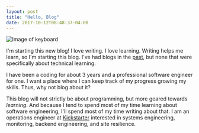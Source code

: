 ```yaml
---
layout: post
title: "Hello, Blog"
date: 2017-10-12T08:48:37-04:00
---
```


![Image of keyboard](https://images.pexels.com/photos/34153/pexels-photo.jpg?w=940&h=650&dpr=2&auto=compress&cs=tinysrgb)

I'm starting this new blog! I love writing. I love learning. Writing helps me learn, so I'm starting this blog. I've had blogs in the [past](loganmcdonald.me), but none that were specifically about technical learning. 

I have been a coding for about 3 years and a professional software engineer for one. I want a place where I can keep track of my progress growing my skills. Thus, why not blog about it?

This blog will not strictly be about programming, but more geared towards _learning_. And because I tend to spend most of my time learning about software engineering, I'll spend most of my time writing about that. I am an operations engineer at [Kickstarter](www.kickstarter.com) interested in systems engineering, monitoring, backend engineering, and site resilience. 